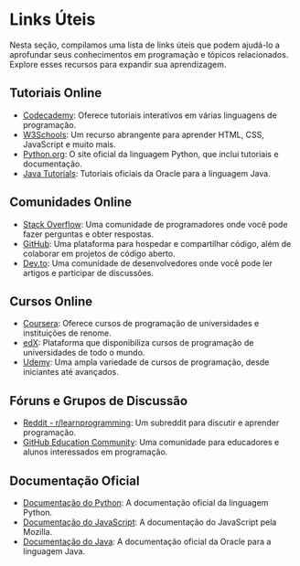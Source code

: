 # Links Úteis

Nesta seção, compilamos uma lista de links úteis que podem ajudá-lo a aprofundar seus conhecimentos em programação e tópicos relacionados. Explore esses recursos para expandir sua aprendizagem.

## Tutoriais Online

- [Codecademy](https://www.codecademy.com/): Oferece tutoriais interativos em várias linguagens de programação.
- [W3Schools](https://www.w3schools.com/): Um recurso abrangente para aprender HTML, CSS, JavaScript e muito mais.
- [Python.org](https://www.python.org/): O site oficial da linguagem Python, que inclui tutoriais e documentação.
- [Java Tutorials](https://docs.oracle.com/javase/tutorial/): Tutoriais oficiais da Oracle para a linguagem Java.

## Comunidades Online

- [Stack Overflow](https://stackoverflow.com/): Uma comunidade de programadores onde você pode fazer perguntas e obter respostas.
- [GitHub](https://github.com/): Uma plataforma para hospedar e compartilhar código, além de colaborar em projetos de código aberto.
- [Dev.to](https://dev.to/): Uma comunidade de desenvolvedores onde você pode ler artigos e participar de discussões.

## Cursos Online

- [Coursera](https://www.coursera.org/): Oferece cursos de programação de universidades e instituições de renome.
- [edX](https://www.edx.org/): Plataforma que disponibiliza cursos de programação de universidades de todo o mundo.
- [Udemy](https://www.udemy.com/): Uma ampla variedade de cursos de programação, desde iniciantes até avançados.

## Fóruns e Grupos de Discussão

- [Reddit - r/learnprogramming](https://www.reddit.com/r/learnprogramming/): Um subreddit para discutir e aprender programação.
- [GitHub Education Community](https://education.github.community/): Uma comunidade para educadores e alunos interessados em programação.

## Documentação Oficial

- [Documentação do Python](https://docs.python.org/3/): A documentação oficial da linguagem Python.
- [Documentação do JavaScript](https://developer.mozilla.org/en-US/docs/Web/JavaScript): A documentação do JavaScript pela Mozilla.
- [Documentação do Java](https://docs.oracle.com/en/java/): A documentação oficial da Oracle para a linguagem Java.
